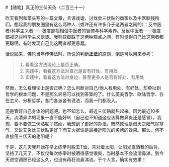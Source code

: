 #【随笔】真正的三伏天灸（二百三十一）

昨天看到和菜头写的一篇文章，言语戏谑，讨伐卖三伏贴的商家以及中医脑残粉们。想起我的朋友圈里有这么两种人（或许还有许多介于这两者之间的）：反中医者/科学主义者——极度鄙视相信中医者的智商与科学素养。反反中医者——极度鄙视这些科学主义信徒。我则双脚踩于这两种观点之间，有时觉得自己比这两者都更聪明，有时发现自己比这两者都更愚蠢。

话说回来，佛陀当年传佛法时，所说的判断**正法**的原则，倒是可以用来参考：

> 1. 看看这方法理论上是否正确。
> 2. 实践中，看看这方法对自己是否有好处、有用处
> 3. 实践中，看看这方法对身边、甚至更多人是否有好处、有用处

然而，怎么看理论上是否正确？怎么判断对自己/他人有用处、有好处，却牵扯到哲学的根本问题，不是那么轻易可以找到答案的了。什么英美哲学、欧陆哲学、存在主义、分析哲学，各门各派各有说法，而我一门都没入。

还是管好自己身体的问题吧。也不知怎么，最近三伏贴就热起来。因为最近10多天，流清鼻涕的现象一直不能好转（自己也不知道这应该算做鼻炎还是感冒），我想，要不要做三伏贴呢？然而，我想到了更好的办法。既然原理是借天之阳气除寒气，又说艾灸比三伏贴更好？而艾火据说是最接近阳光的炙烤的效果。那么，何不直接用三伏天的艳阳呢？

于是，这几天我开始在早上练拳时脱去T恤，背对着太阳，让阳光直晒我的后背。坚持了几天了，不仅仅每次练拳时被晒得感觉很爽，当时基本不会流清鼻涕。到今天进空调房已经这么久，也没有再狂流鼻涕流。于个人言，确实有效果！